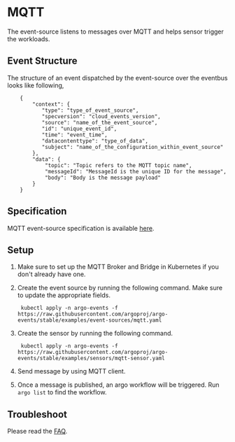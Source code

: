 # MQTT

The event-source listens to messages over MQTT and helps sensor trigger the workloads.  

## Event Structure

The structure of an event dispatched by the event-source over the eventbus looks like following,

        {
            "context": {
               "type": "type_of_event_source",
               "specversion": "cloud_events_version",
               "source": "name_of_the_event_source",
               "id": "unique_event_id",
               "time": "event_time",
               "datacontenttype": "type_of_data",
               "subject": "name_of_the_configuration_within_event_source"
            },
            "data": {
                "topic": "Topic refers to the MQTT topic name",
                "messageId": "MessageId is the unique ID for the message",
                "body": "Body is the message payload"
            }
        }

## Specification

MQTT event-source specification is available [here](https://github.com/argoproj/argo-events/blob/master/api/event-source.md#mqtteventsource).

## Setup

1. Make sure to set up the MQTT Broker and Bridge in Kubernetes if you don't already have one.

1. Create the event source by running the following command. Make sure to update the appropriate fields.

        kubectl apply -n argo-events -f https://raw.githubusercontent.com/argoproj/argo-events/stable/examples/event-sources/mqtt.yaml

1. Create the sensor by running the following command.

        kubectl apply -n argo-events -f https://raw.githubusercontent.com/argoproj/argo-events/stable/examples/sensors/mqtt-sensor.yaml

1. Send message by using MQTT client.

1. Once a message is published, an argo workflow will be triggered. Run `argo list` to find the workflow.

## Troubleshoot

Please read the [FAQ](https://argoproj.github.io/argo-events/FAQ/).
